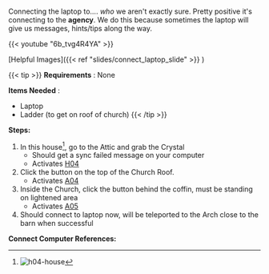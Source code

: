 ####

Connecting the laptop to.... _who_ we aren't exactly sure. Pretty positive it's connecting to the **agency**.
We do this because sometimes the laptop will give us messages, hints/tips along the way.

{{< youtube "6b_tvg4R4YA" >}}

[Helpful Images]({{< ref "slides/connect_laptop_slide" >}}  )

{{< tip >}}
**Requirements** : None

**Items Needed** : 
- Laptop
- Ladder (to get on roof of church)
{{< /tip >}}


**Steps:**

1. In this house[^1], go to the Attic and grab the Crystal
	- Should get a sync failed message on your computer
	- Activates [H04](../../casebook/light_panel#h04)
1. Click the button on the top of the Church Roof.
	- Activates [A04](../../casebook/light_panel#a04)
1. Inside the Church, click the button behind the coffin, must be standing on lightened area
	- Activates [A05](../../casebook/light_panel#a05)
1. Should connect to laptop now, will be teleported to the Arch close to the barn when successful

**Connect Computer References:**
[^1]: ![h04-house](/images/bh/h04-house.jpg)


